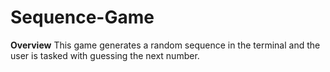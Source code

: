 # Sequence-Game
**Overview**
This game generates a random sequence in the terminal and the user is tasked with guessing the next number.
